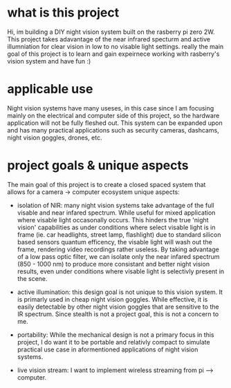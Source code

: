 # what is this project
Hi, im building a DIY night vision system built on the rasberry pi zero 2W. This project takes adavantage of the near infrared specturm and active illumniation for clear vision in low to no visable light settings.
really the main goal of this project is to learn and gain expeirnece working with rasberry's vision system and have fun :)

# applicable use
Night vision systems have many useses, in this case since I am focusing mainly on the electrical and computer side of this project,
so the hardware application will not be fully fleshed out. This system can be expanded upon and has many practical applications such as
security cameras, dashcams, night vision goggles, drones, etc.

# project goals & unique aspects
The main goal of this project is to create a closed spaced system that allows for a camera -> computer ecosystem
unique aspects:
  - isolation of NIR:
  many night vision systems take advantage of the full visable and near infared spectrum. While useful for mixed application where visable light
  occasonally occurs. This hinders the true 'night vision' capabilities as under conditions where select visable light is in frame
  (ie. car headlights, street lamp, flashlight) due to standard silicon based sensors quantum efficency, the visable light will wash out the frame,
  rendering video recordings rather useless. By taking advantage of a low pass optic filter, we can isolate only the near infared spectrum
  (850 - 1000 nm) to produce more consistant and better night vision results, even under conditions where visable light is selectivly present in the scene.

  - active illumination:
    this design goal is not unique to this vision system. It is primarly used in cheap night vision goggles. While effective,
    it is easily detectable by other night vision goggles that are sensitive to the IR spectrum. Since stealth is not a project goal, this is not
    a concern to me.

  - portability:
    While the mechanical design is not a primary focus in this project, I do want it to be portable and relativly compact
    to simulate practical use case in aformentioned applications of night vision systems.

  - live vision stream:
    I want to implement wireless streaming from pi --> computer.
